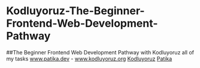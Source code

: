 # Kodluyoruz-The-Beginner-Frontend-Web-Development-Pathway
##The Beginner Frontend Web Development Pathway with Kodluyoruz all of my tasks
www.patika.dev - www.kodluyoruz.org
[Kodluyoruz](https://kodluyoruz.org/wp-content/uploads/2022/05/kodluyoruz_yatay_slogan-300x35.png)
[Patika](https://app.patika.dev/staticFiles/newPatikaLogo.svg)

